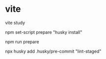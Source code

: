 # vite
vite study

npm set-script prepare "husky install"      


npm run prepare                              


npx husky add .husky/pre-commit "lint-staged"
